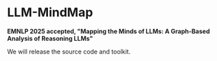 # LLM-MindMap

**EMNLP 2025 accepted, "Mapping the Minds of LLMs: A Graph-Based Analysis of Reasoning LLMs"**

We will release the source code and toolkit.
